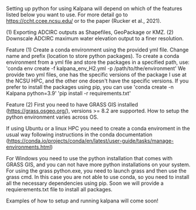 Setting up python for using Kalpana will depend on which of the features listed below you want to use. 
For more detail go to https://ccht.ccee.ncsu.edu/ or to the paper (Rucker et al., 2021).

(1) Exporting ADCIRC outputs as Shapefiles, GeoPackage or KMZ.
(2) Downscale ADCIRC maximum water elevation output to a finer resolution.


Feature (1)
Create a conda environment using the provided yml file. Change name and prefix (location to store python packages).
To create a conda environment from a yml file and store the packages in a specified path, use:
'conda env create -f kalpana_env_H2.yml -p /path/to/the/environment'
We provide two yml files, one has the specific versions of the package I use at the NCSU HPC, and the other one doesn't have 
the specific versions.
If you prefer to install the packages using pip, you can use
'conda create -n Kalpana python=3.9'
'pip install -r requirements.txt'

Feature (2)
First you need to have GRASS GIS installed (https://grass.osgeo.org/), versions >= 8.2 are supported.
How to setup the python environment varies across OS. 

If using Ubuntu or a linux HPC you need to create a conda enviroment in the usual way following instructions in the conda documentation 
(https://conda.io/projects/conda/en/latest/user-guide/tasks/manage-environments.html)

For Windows you need to use the python installation that comes with GRASS GIS, and you can not have more python installations on
your system. For using the grass python.exe, you need to launch grass and then use the grass cmd. In this case you are not able to use
conda, so you need to install all the necessary dependencies using pip. Soon we will provide a requierements.txt file to install all
packages.

Examples of how to setup and running kalpana will come soon!
